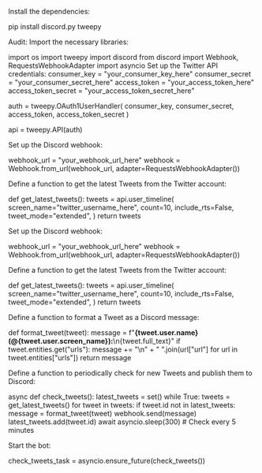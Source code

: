 Install the dependencies:

pip install discord.py tweepy

Audit:
Import the necessary libraries:

import os
import tweepy
import discord
from discord import Webhook, RequestsWebhookAdapter
import asyncio
Set up the Twitter API credentials:
consumer_key = "your_consumer_key_here"
consumer_secret = "your_consumer_secret_here"
access_token = "your_access_token_here"
access_token_secret = "your_access_token_secret_here"

auth = tweepy.OAuth1UserHandler(
    consumer_key, consumer_secret, access_token, access_token_secret
)

api = tweepy.API(auth)

Set up the Discord webhook:

webhook_url = "your_webhook_url_here"
webhook = Webhook.from_url(webhook_url, adapter=RequestsWebhookAdapter())

Define a function to get the latest Tweets from the Twitter account:

def get_latest_tweets():
    tweets = api.user_timeline(
        screen_name="twitter_username_here",
        count=10,
        include_rts=False,
        tweet_mode="extended",
    )
    return tweets

Set up the Discord webhook:

webhook_url = "your_webhook_url_here"
webhook = Webhook.from_url(webhook_url, adapter=RequestsWebhookAdapter())

Define a function to get the latest Tweets from the Twitter account:

def get_latest_tweets():
    tweets = api.user_timeline(
        screen_name="twitter_username_here",
        count=10,
        include_rts=False,
        tweet_mode="extended",
    )
    return tweets

Define a function to format a Tweet as a Discord message:

def format_tweet(tweet):
    message = f"**{tweet.user.name} (@{tweet.user.screen_name}):**\n{tweet.full_text}"
    if tweet.entities.get("urls"):
        message += "\n" + " ".join(url["url"] for url in tweet.entities["urls"])
    return message 

Define a function to periodically check for new Tweets and publish them to Discord:

async def check_tweets():
    latest_tweets = set()
    while True:
        tweets = get_latest_tweets()
        for tweet in tweets:
            if tweet.id not in latest_tweets:
                message = format_tweet(tweet)
                webhook.send(message)
                latest_tweets.add(tweet.id)
        await asyncio.sleep(300) # Check every 5 minutes

Start the bot:

check_tweets_task = asyncio.ensure_future(check_tweets())
